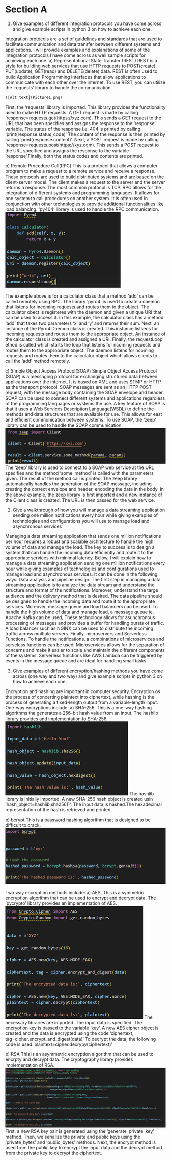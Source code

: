 # Section A

1. Give examples of different integration protocols you have come across and give example scripts in python 3 on how to achieve each one.

Integration protocols are a set of guidelines and standards that are used to facilitate communication and data transfer between different systems and applications. I will provide examples and explanations of some of the integration protocols I have come across as well sample scripts for achieving each one.
a)	Representational State Transfer (REST)
REST is a style for building web services that use HTTP requests to POST(create), PUT(update), GET(read) and DELETE(delete) data. REST is often used to build Application Programming Interfaces that allow applications to communicate with each other over the internet. To use REST, you can utilize the ‘requests’ library to handle the communication.

    ![Alt text](Picture1.png)

First, the ‘requests’ library is imported. This library provides the functionality used to make HTTP requests. A GET request is made by calling ‘response=requests.get(https://xyz.com). This sends a GET request to the URL that has been specifies and assigns the response to the ‘response’ variable. The status of the response i.e. 404 is printed by calling ‘print(response.status_code)’ The content of the response is then printed by calling ‘print(response.content)’. Next, a POST request is made by calling ‘response=requests.post(https://xyz.com). This sends a POST request to the URL specified and assigns the response to the variable ‘response’.Finally, both the status codes and contents are printed.

b)	Remote Procedure Call(RPC)
This is a protocol that allows a computer program to make a request to a remote service and receive a response. These protocols are used to build distributed systems and are based on the client-server model. The client makes a request to the server and the server returns a response. The most common protocol is TCP. RPC allows for the integration of different systems and programming languages. It allows for one system to call procedures on another system. It is often used in conjunction with other technologies to provide additional functionalities like load balancing. ‘py404’ library is used to handle the RPC communication.
 ![Alt text](Picture2.png)

The example above is for a calculator class that a method ‘add’ can be called remotely using RPC. The library ‘pyro4’ is used to create a daemon that listens for incoming requests and routes them to the object. The calculator obect is registeres with the daemon and given a unique URI that can be used to access it. In this example, the calculator class has a method ‘add’ that takes two parameters ‘x’ and ‘y’ and returns their sum. Next, an instance of the Pyro4.Daemon class is created. This instance listsens for incoming requests and routes them to the appropriate object. An instance of the calculator class is created and assigned a URI. Finally, the requestLoop ethod is called which starts the loop that listens for ncoming requests and routes them to the appropriate object. The daemon listens for ncoming requests and routes them to the calculator object which allows clients to call the ‘add’ method remotely.

c)	Simple Object Access Protocol(SOAP)
Simple Object Access Protocol (SOAP) is a messaging protocol for exchanging structured data between applications over the internet. It is based on XML and uses STMP or HTTP as the transport protocol. SOAP messages are sent as an HTTP POST request, with the message body containing the SOAP envelope and header. SOAP can be used to connect different systems and applications regardless of the programming languages or systems the use. A key feature of SOAP is that it uses a Web Services Description Language(WSDL) to define the methods and data structures that are available for use. This allows for east and efficient communication between systems. To use SOAP, the ‘zeep’ library can be used to handle the SOAP communication.
 ![Alt text](Picture3.png)
The ‘zeep’ library is used to connect to a SOAP web service at the URL specifies and the method ‘some_method’ is called with the parameters given. The result of the method call is printed. The zeep library automatically handles the generation of the SOAP message, including creating the correct envelope and header, encoding the data in the body. In the above example, the zeep library is first imported and a new instance of the Client class is created. The URL is then passed for the web service.

2. Give a walkthrough of how you will manage a data streaming application sending one million notifications every hour while giving examples of technologies and configurations you will use to manage load and asynchronous services

Managing a data streaming application that sends one million notifications per hour requires a robust and scalable architecture to handle the high volume of data and manage the load. The key to success is to design a system that can handle the incoming data efficiently and route it to the appropriate services with minimal latency. Below, I will explain how to manage a data streaming application sending one million notifications every hour while giving examples of technologies and configurations used to manage load and asynchronous services. It can be done in the following ways: Data analysis and pipeline design. The first step in managing a data streaming application is to analyze the data stream and understand the structure and format of the notifications. Moreover, understand the targe audience and the delivery method that is desired. The data pipeline should be designed to handle the incoming data and route it to the appropriate services. Moreover, message queue and load balancers can be used. To handle the high volume of data and manage load, a message queue ie. Apache Kafka can be used, These technology allows for asunchronous processing of messages and provides a buffer for handling bursts of traffic. A load balancer such as NGINX can be used to distribute the incoming traffic across multiple servers. Finally, microservers and Serverless Functions. To handle the notifications, a combinations of microservices and serveless functions can be used, Microservices allows for the separation of concerns and make it easier to scale and maintain the different components of the systems. Serverless functions like AWS Lambda can be triggered by events in the message queue and are ideal for handling small tasks.

3. Give examples of different encryption/hashing methods you have come across (one way and two way) and give example scripts in python 3 on how to achieve each one. 

Encryption and hashing are important in computer security. Encryption os the process of concerting plaintext into ciphertext, while hashing is the process of generating a fixed-length output from a variable-length input.
One-way encryptions include:
a)	SHA-256. 
This is a one-way hashing algorithms tha generates a 256-bit hash value from an input. The hashlib library provides and implementation fo SHA-256.
![Alt text](Picture4.png)
The hashlib library is initially imported. A new SHA-256 hash object is created usin ‘hash_object=hashlib.sha256()’. The input data is hashed.The hexadecimal representation of the hash is retrieved and printed.

b)	bcrypt
This is a password hashing algorithm that is designed to be difficult to crack.
![Alt text](Picture5.png)

Two way encryption methods include:
a)	AES.
This is a symmetric encryption algorithm that can be used to encrypt and decrypt data. The ‘pycrypto’ library provides an implementation of AES.
![Alt text](Picture6.png)
The necessary libraries are imported. The input data is specified. The encryption key is passed to the variable ‘key’. A new AES cipher object is created and the data is encrypted using the code ‘ciphertext, tag=cipher.encrypt_and_digest(data)’ To decrypt the data, the following code is used:‘plaintext=cipher.decrypy(ciphertext)’

b)	RSA
This is an asymmetric encryption algorithm that can be used to encrpty and decrypt data. The cryptography library provides implementation of RSA.
![Alt text](Picture7.png) 
First, a new RSA key pair is generated using the ‘generate_private_key’ method. Then, we serialize the private and public keys using the ‘private_bytes’ and ‘public_bytes’ methods. Next, the encrypt method is used from the public key to encrypt the input data and the decrypt method from the private key to decrypt the ciphertext.
